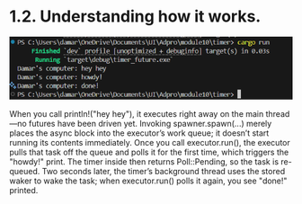 # 1.2. Understanding how it works.

![alt text](img/image1.png)

When you call println!("hey hey"), it executes right away on the main thread—no futures have been driven yet. Invoking spawner.spawn(...) merely places the async block into the executor’s work queue; it doesn’t start running its contents immediately. Once you call executor.run(), the executor pulls that task off the queue and polls it for the first time, which triggers the "howdy!" print. The timer inside then returns Poll::Pending, so the task is re-queued. Two seconds later, the timer’s background thread uses the stored waker to wake the task; when executor.run() polls it again, you see "done!" printed.